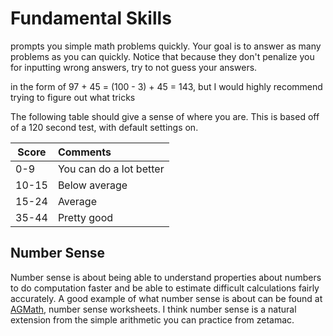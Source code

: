 # Fundamental Skills


prompts you simple math problems quickly. Your goal is to answer as many problems as you can quickly. Notice that
because they don't penalize you for inputting wrong answers, try to not guess your answers.

in the form of 97 + 45 = (100 - 3) + 45 = 143, but I would highly recommend trying to figure out what tricks

The following table should give a sense of where you are. This is based off of a 120 second test, with default settings on.

| Score | Comments |
|-------|:---------|
|0-9    |You can do a lot better    |
|10-15  |Below average              |
|15-24  |Average                    |
|35-44  |Pretty good                |

## Number Sense

Number sense is about being able to understand properties about numbers to do computation faster
and be able to estimate difficult calculations fairly accurately. A good example of
what number sense is about can be found at [AGMath](https://www.agmath.com/57427/index.html),
number sense worksheets. I think number sense is a natural extension from the simple arithmetic
you can practice from zetamac.